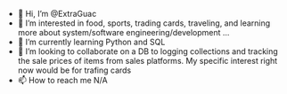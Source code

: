 - 👋 Hi, I’m @ExtraGuac
- 👀 I’m interested in food, sports, trading cards, traveling, and learning more about system/software engineering/development ...
- 🌱 I’m currently learning Python and SQL
- 💞️ I’m looking to collaborate on a DB to logging collections and tracking the sale prices of items from sales platforms. My specific interest right now would be for trafing cards 
- 📫 How to reach me N/A

<!---
ExtraGuacAM/ExtraGuacAM is a ✨ special ✨ repository because its `README.md` (this file) appears on your GitHub profile.
You can click the Preview link to take a look at your changes.
--->
